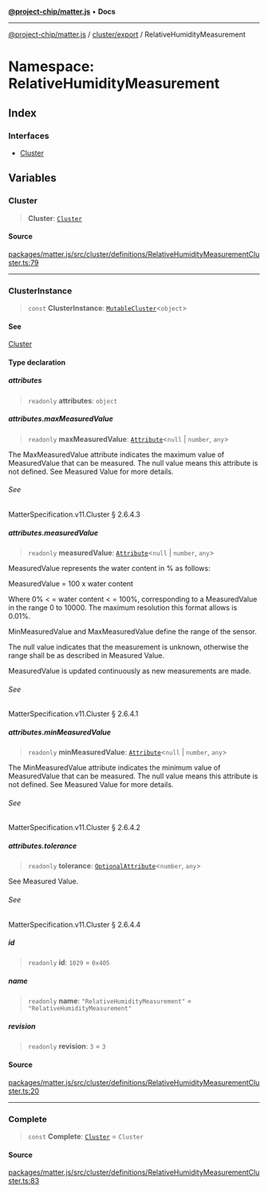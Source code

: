 [**@project-chip/matter.js**](../../../../README.md) • **Docs**

***

[@project-chip/matter.js](../../../../modules.md) / [cluster/export](../../README.md) / RelativeHumidityMeasurement

# Namespace: RelativeHumidityMeasurement

## Index

### Interfaces

- [Cluster](interfaces/Cluster.md)

## Variables

### Cluster

> **Cluster**: [`Cluster`](interfaces/Cluster.md)

#### Source

[packages/matter.js/src/cluster/definitions/RelativeHumidityMeasurementCluster.ts:79](https://github.com/project-chip/matter.js/blob/7a8cbb56b87d4ccf34bec5a9a95ab40a1711324f/packages/matter.js/src/cluster/definitions/RelativeHumidityMeasurementCluster.ts#L79)

***

### ClusterInstance

> `const` **ClusterInstance**: [`MutableCluster`](../../interfaces/MutableCluster.md)\<`object`\>

#### See

[Cluster](README.md#cluster)

#### Type declaration

##### attributes

> `readonly` **attributes**: `object`

##### attributes.maxMeasuredValue

> `readonly` **maxMeasuredValue**: [`Attribute`](../../interfaces/Attribute.md)\<`null` \| `number`, `any`\>

The MaxMeasuredValue attribute indicates the maximum value of MeasuredValue that can be measured. The
null value means this attribute is not defined. See Measured Value for more details.

###### See

MatterSpecification.v11.Cluster § 2.6.4.3

##### attributes.measuredValue

> `readonly` **measuredValue**: [`Attribute`](../../interfaces/Attribute.md)\<`null` \| `number`, `any`\>

MeasuredValue represents the water content in % as follows:

MeasuredValue = 100 x water content

Where 0% < = water content < = 100%, corresponding to a MeasuredValue in the range 0 to 10000. The
maximum resolution this format allows is 0.01%.

MinMeasuredValue and MaxMeasuredValue define the range of the sensor.

The null value indicates that the measurement is unknown, otherwise the range shall be as described in
Measured Value.

MeasuredValue is updated continuously as new measurements are made.

###### See

MatterSpecification.v11.Cluster § 2.6.4.1

##### attributes.minMeasuredValue

> `readonly` **minMeasuredValue**: [`Attribute`](../../interfaces/Attribute.md)\<`null` \| `number`, `any`\>

The MinMeasuredValue attribute indicates the minimum value of MeasuredValue that can be measured. The
null value means this attribute is not defined. See Measured Value for more details.

###### See

MatterSpecification.v11.Cluster § 2.6.4.2

##### attributes.tolerance

> `readonly` **tolerance**: [`OptionalAttribute`](../../interfaces/OptionalAttribute.md)\<`number`, `any`\>

See Measured Value.

###### See

MatterSpecification.v11.Cluster § 2.6.4.4

##### id

> `readonly` **id**: `1029` = `0x405`

##### name

> `readonly` **name**: `"RelativeHumidityMeasurement"` = `"RelativeHumidityMeasurement"`

##### revision

> `readonly` **revision**: `3` = `3`

#### Source

[packages/matter.js/src/cluster/definitions/RelativeHumidityMeasurementCluster.ts:20](https://github.com/project-chip/matter.js/blob/7a8cbb56b87d4ccf34bec5a9a95ab40a1711324f/packages/matter.js/src/cluster/definitions/RelativeHumidityMeasurementCluster.ts#L20)

***

### Complete

> `const` **Complete**: [`Cluster`](interfaces/Cluster.md) = `Cluster`

#### Source

[packages/matter.js/src/cluster/definitions/RelativeHumidityMeasurementCluster.ts:83](https://github.com/project-chip/matter.js/blob/7a8cbb56b87d4ccf34bec5a9a95ab40a1711324f/packages/matter.js/src/cluster/definitions/RelativeHumidityMeasurementCluster.ts#L83)
